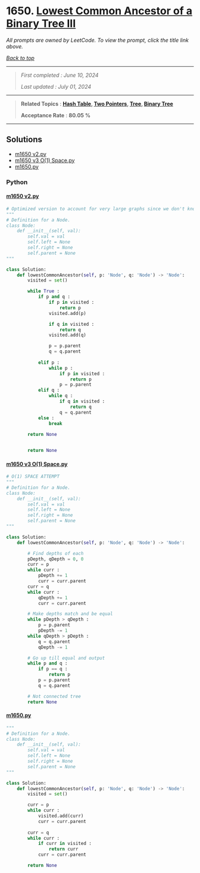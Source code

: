 # 1650. [Lowest Common Ancestor of a Binary Tree III](<https://leetcode.com/problems/lowest-common-ancestor-of-a-binary-tree-iii>)

*All prompts are owned by LeetCode. To view the prompt, click the title link above.*

*[Back to top](<../README.md>)*

------

> *First completed : June 10, 2024*
>
> *Last updated : July 01, 2024*

------

> **Related Topics** : **[Hash Table](<by_topic/Hash Table.md>), [Two Pointers](<by_topic/Two Pointers.md>), [Tree](<by_topic/Tree.md>), [Binary Tree](<by_topic/Binary Tree.md>)**
>
> **Acceptance Rate** : **80.05 %**

------

## Solutions

- [m1650 v2.py](<../my-submissions/m1650 v2.py>)
- [m1650 v3 O(1) Space.py](<../my-submissions/m1650 v3 O(1) Space.py>)
- [m1650.py](<../my-submissions/m1650.py>)
### Python
#### [m1650 v2.py](<../my-submissions/m1650 v2.py>)
```Python
# Optimized version to account for very large graphs since we don't know which one is lower
"""
# Definition for a Node.
class Node:
    def __init__(self, val):
        self.val = val
        self.left = None
        self.right = None
        self.parent = None
"""

class Solution:
    def lowestCommonAncestor(self, p: 'Node', q: 'Node') -> 'Node':
        visited = set()

        while True :
            if p and q :
                if p in visited :
                    return p
                visited.add(p)

                if q in visited :
                    return q
                visited.add(q)

                p = p.parent
                q = q.parent
            
            elif p :
                while p :
                    if p in visited :
                        return p
                    p = p.parent
            elif q :
                while q :
                    if q in visited :
                        return q
                    q = q.parent
            else :
                break
        
        return None


        return None
```

#### [m1650 v3 O(1) Space.py](<../my-submissions/m1650 v3 O(1) Space.py>)
```Python
# O(1) SPACE ATTEMPT
"""
# Definition for a Node.
class Node:
    def __init__(self, val):
        self.val = val
        self.left = None
        self.right = None
        self.parent = None
"""

class Solution:
    def lowestCommonAncestor(self, p: 'Node', q: 'Node') -> 'Node':

        # Find depths of each
        pDepth, qDepth = 0, 0
        curr = p
        while curr :
            pDepth += 1
            curr = curr.parent
        curr = q
        while curr :
            qDepth += 1
            curr = curr.parent

        # Make depths match and be equal
        while pDepth > qDepth :
            p = p.parent
            pDepth -= 1
        while qDepth > pDepth :
            q = q.parent
            qDepth -= 1

        # Go up till equal and output
        while p and q :
            if p == q :
                return p
            p = p.parent
            q = q.parent

        # Not connected tree
        return None
```

#### [m1650.py](<../my-submissions/m1650.py>)
```Python
"""
# Definition for a Node.
class Node:
    def __init__(self, val):
        self.val = val
        self.left = None
        self.right = None
        self.parent = None
"""

class Solution:
    def lowestCommonAncestor(self, p: 'Node', q: 'Node') -> 'Node':
        visited = set()

        curr = p
        while curr :
            visited.add(curr)
            curr = curr.parent
        
        curr = q
        while curr :
            if curr in visited :
                return curr
            curr = curr.parent

        return None
```

